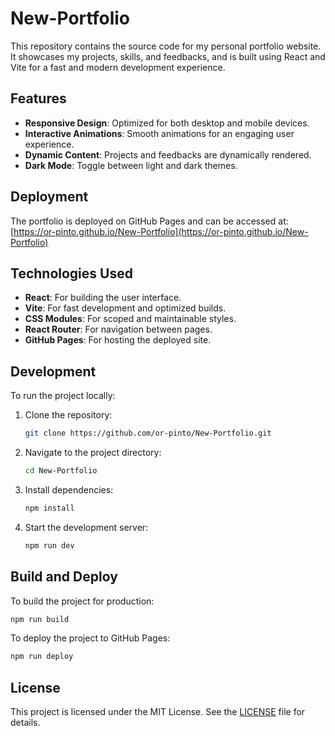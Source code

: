 # New-Portfolio

This repository contains the source code for my personal portfolio website. It showcases my projects, skills, and feedbacks, and is built using React and Vite for a fast and modern development experience.

## Features
- **Responsive Design**: Optimized for both desktop and mobile devices.
- **Interactive Animations**: Smooth animations for an engaging user experience.
- **Dynamic Content**: Projects and feedbacks are dynamically rendered.
- **Dark Mode**: Toggle between light and dark themes.

## Deployment
The portfolio is deployed on GitHub Pages and can be accessed at:
[https://or-pinto.github.io/New-Portfolio](https://or-pinto.github.io/New-Portfolio)

## Technologies Used
- **React**: For building the user interface.
- **Vite**: For fast development and optimized builds.
- **CSS Modules**: For scoped and maintainable styles.
- **React Router**: For navigation between pages.
- **GitHub Pages**: For hosting the deployed site.

## Development
To run the project locally:
1. Clone the repository:
   ```bash
   git clone https://github.com/or-pinto/New-Portfolio.git
   ```
2. Navigate to the project directory:
   ```bash
   cd New-Portfolio
   ```
3. Install dependencies:
   ```bash
   npm install
   ```
4. Start the development server:
   ```bash
   npm run dev
   ```

## Build and Deploy
To build the project for production:
```bash
npm run build
```

To deploy the project to GitHub Pages:
```bash
npm run deploy
```

## License
This project is licensed under the MIT License. See the [LICENSE](./LICENSE) file for details.
